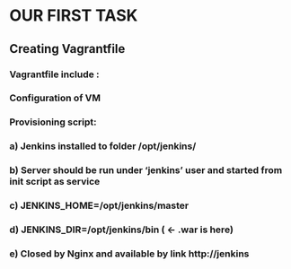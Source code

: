 #                                                  OUR FIRST TASK
## Creating Vagrantfile 
### Vagrantfile include :
### Configuration of VM
### Provisioning script:
### a) Jenkins installed to folder /opt/jenkins/
### b) Server should be run under ‘jenkins’ user and started from init script as service
### c) JENKINS_HOME=/opt/jenkins/master
### d) JENKINS_DIR=/opt/jenkins/bin  ( <- .war is here)
### e) Closed by Nginx and available by link http://jenkins
